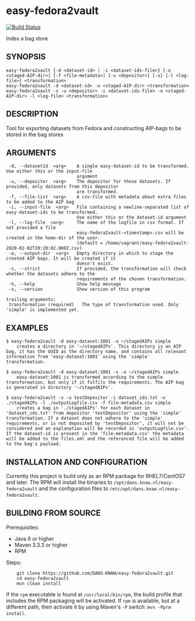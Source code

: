 easy-fedora2vault
==============
[![Build Status](https://travis-ci.org/DANS-KNAW/easy-fedora2vault.png?branch=master)](https://travis-ci.org/DANS-KNAW/easy-fedora2vault)

Index a bag store

SYNOPSIS
--------

    easy-fedora2vault {-d <dataset-id> | -i <dataset-ids-file>} [-o <staged-AIP-dir>] [-f <file-metadata>] [-u <depositor>] [-s] [-l <log-file>] <transformation>
    easy-fedora2vault -d <dataset-id> -o <staged-AIP-dir> <transformation>
    easy-fedora2vault -s -u <depositor> -i <dataset-ids-file> -o <staged-AIP-dir> -l <log-file> <transformation>

DESCRIPTION
-----------
Tool for exporting datasets from Fedora and constructing AIP-bags to be stored in the bag stores

ARGUMENTS
---------

     -d, --datasetId  <arg>    A single easy-dataset-id to be transformed. Use either this or the input-file
                               argument
     -u, --depositor  <arg>    The depositor for these datasets. If provided, only datasets from this depositor
                               are transformed.
     -f, --file-list  <arg>    A csv-file with metadata about extra files to be added to the AIP bag
     -i, --input-file  <arg>   File containing a newline-separated list of easy-dataset-ids to be transformed.
                               Use either this or the dataset-id argument
     -l, --log-file  <arg>     The name of the logfile in csv format. If not provided a file
                               easy-fedora2vault-<timestamp>.csv will be created in the home-dir of the user.
                               (default = /home/vagrant/easy-fedora2vault-2020-02-02T20:20:02.000Z.csv)
     -o, --output-dir  <arg>   Empty directory in which to stage the created AIP bags. It will be created if it
                               doesn't exist.
     -s, --strict              If provided, the transformation will check whether the datasets adhere to the
                               requirements of the chosen transformation.
     -h, --help                Show help message
     -v, --version             Show version of this program

    trailing arguments:
     transformation (required)   The type of transformation used. Only 'simple' is implemented yet.

EXAMPLES
--------

    $ easy-fedora2vault -d easy-dataset:1001 -o ~/stagedAIPs simple
        creates a directory in '~/stagedAIPs'. This directory is an AIP bag, it has the UUID as the directory name, and contains all relevant information from 'easy-dataset:1001' using the 'simple' transformation.
    
    $ easy-fedora2vault -d easy-dataset:1001 -s -o ~/stagedAIPs simple
        easy-dataset:1001 is transformed according to the simple transformation, but only if it fulfils the requirements. The AIP bag is generated in directory '~/stagedAIPs'.
    
    $ easy-fedora2vault -s -u testDepositor -i dataset_ids.txt -o ./stagedAIPs -l ./outputLogfile.csv -f file-metadata.csv simple
        creates a bag in './stagedAIPs' for each dataset in 'dataset_ids.txt' from depositor 'testDepositor' using the 'simple' transformation. If a dataset does not adhere to the 'simple' requirements, or is not deposited by 'testDepositor', it will not be considered and an explanation will be recorded in 'outputLogfile.csv'. If the dataset-id is present in the 'file-metadata.csv' the metadata will be added to the files.xml and the referenced file will be added to the bag's payload.


INSTALLATION AND CONFIGURATION
------------------------------
Currently this project is build only as an RPM package for RHEL7/CentOS7 and later. The RPM will install the binaries to
`/opt/dans.knaw.nl/easy-fedora2vault` and the configuration files to `/etc/opt/dans.knaw.nl/easy-fedora2vault`.

BUILDING FROM SOURCE
--------------------

Prerequisites:

* Java 8 or higher
* Maven 3.3.3 or higher
* RPM

Steps:

        git clone https://github.com/DANS-KNAW/easy-fedora2vault.git
        cd easy-fedora2vault
        mvn clean install

If the `rpm` executable is found at `/usr/local/bin/rpm`, the build profile that includes the RPM
packaging will be activated. If `rpm` is available, but at a different path, then activate it by using
Maven's `-P` switch: `mvn -Pprm install`.

